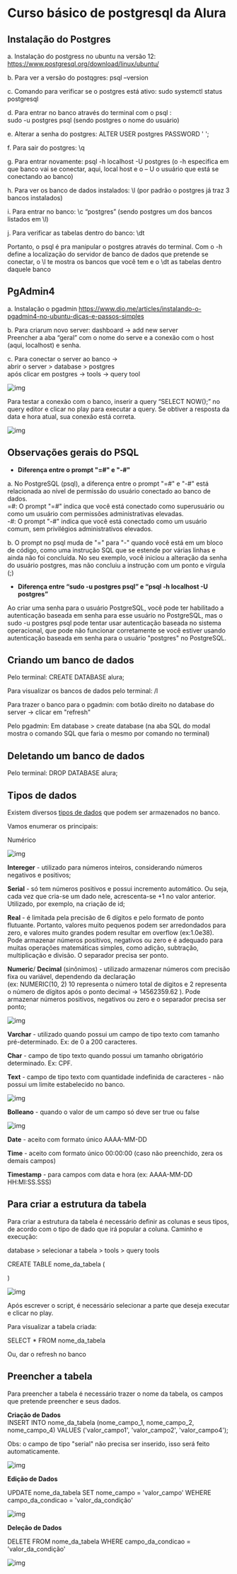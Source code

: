 # Curso básico de postgresql da Alura  

## Instalação do Postgres


a. Instalação do postgress no ubuntu na versão 12:  https://www.postgresql.org/download/linux/ubuntu/  

b. Para ver a versão do postqgres: psql –version  

c. Comando para verificar se o postgres está ativo: 
sudo systemctl status postgresql   

d. Para entrar no banco através do terminal com o psql :   
sudo -u postgres psql   (sendo postgres o nome do usuário)  

e. Alterar a senha do postgres: ALTER USER postgres PASSWORD ' ';  

f. Para sair do postgres: \q  

g. Para entrar novamente: psql -h localhost -U postgres  (o -h especifica em que banco vai se conectar, aqui, local host e o – U o usuário que está se conectando ao banco)  

h. Para ver os banco de dados instalados: \l (por padrão o postgres já traz 3 bancos instalados)  

i. Para entrar no banco: \c “postgres” (sendo postgres um dos bancos listados em \l)  

j. Para verificar as tabelas dentro do banco: \dt  

Portanto, o psql é pra manipular o postgres através do terminal. Com o -h define a localização do servidor de banco de dados que pretende se conectar, o  \l te mostra os bancos que você tem e o \dt as tabelas dentro daquele banco  


## PgAdmin4  


a. Instalação o pgadmin https://www.dio.me/articles/instalando-o-pgadmin4-no-ubuntu-dicas-e-passos-simples  

b. Para criarum novo server: dashboard → add new server  
Preencher a aba “geral” com o nome do serve e a conexão com o host (aqui, localhost) e senha.  

c. Para conectar o server ao banco →   
abrir o server > database > postgres  
após clicar em postgres → tools → query tool  

![img](/midia/conectServer.png)

Para testar a conexão com o banco, inserir a query “SELECT NOW();” no query editor e clicar no play para executar a query. Se obtiver a resposta da data e hora atual, sua conexão está correta.

![img](/midia/testConnection.png)  


## Observações gerais do PSQL

- **Diferença entre o prompt "=#" e "-#"**  

a. No PostgreSQL (psql), a diferença entre o prompt "=#" e "-#" está relacionada ao nível de permissão do usuário conectado ao banco de dados.  
    =#: O prompt "=#" indica que você está conectado como superusuário ou como um usuário com permissões administrativas elevadas.   
    -#: O prompt "-#" indica que você está conectado como um usuário comum, sem privilégios administrativos elevados.

b. O prompt no psql muda de "=" para "-" quando você está em um bloco de código, como uma instrução SQL que se estende por várias linhas e ainda não foi concluída.
No seu exemplo, você iniciou a alteração da senha do usuário postgres, mas não concluiu a instrução com um ponto e vírgula (;)  



- **Diferença entre  “sudo -u postgres psql” e “psql -h localhost -U postgres”**  

Ao criar uma senha para o usuário PostgreSQL, você pode ter habilitado a autenticação baseada em senha para esse usuário no PostgreSQL, mas o sudo -u postgres psql pode tentar usar autenticação baseada no sistema operacional, que pode não funcionar corretamente se você estiver usando autenticação baseada em senha para o usuário "postgres" no PostgreSQL.  

## Criando um banco de dados

Pelo terminal:
CREATE DATABASE alura;

Para visualizar os bancos de dados pelo terminal: /l

Para trazer o banco para o pgadmin: com botão direito no database do server -> clicar em "refresh"

Pelo pgadmin:
Em database > create database (na aba SQL do modal mostra o comando SQL que faria o mesmo por comando no terminal)

## Deletando um banco de dados

Pelo terminal: 
DROP DATABASE alura;

## Tipos de dados

Existem diversos [tipos de dados](https://www.postgresql.org/docs/16/datatype.html) que podem ser armazenados no banco.

Vamos enumerar os principais:

Numérico

![img](/midia/tipo_numerico.png)  

**Intereger** - utilizado para números inteiros, considerando números negativos e positivos;  

**Serial** - só tem números positivos e possui incremento automático. Ou seja, cada vez que cria-se um dado nele, acrescenta-se +1 no valor anterior. Utilizado, por exemplo, na criação de id;  

**Real** - é limitada pela precisão de 6 dígitos e pelo formato de ponto flutuante. Portanto, valores muito pequenos podem ser arredondados para zero, e valores muito grandes podem resultar em overflow (ex:1.0e38). Pode armazenar números positivos, negativos ou zero e é adequado para muitas operações matemáticas simples, como adição, subtração, multiplicação e divisão. O separador precisa ser ponto.

**Numeric**/ **Decimal** (sinônimos) - utilizado armazenar números com precisão fixa ou variável, dependendo da declaração  
(ex: NUMERIC(10, 2) 10 representa o número total de dígitos e 2 representa o número de dígitos após o ponto decimal -> 14562359.62 ). Pode armazenar números positivos, negativos ou zero e o separador precisa ser ponto;  


![img](/midia/tipo_texto.png)  

**Varchar** - utilizado quando possui um campo de tipo texto com tamanho pré-determinado. Ex: de 0 a 200 caracteres.  

**Char** - campo de tipo texto quando possui um tamanho obrigatório determinado. Ex: CPF.  

**Text** - campo de tipo texto com quantidade indefinida de caracteres - não possui um limite estabelecido no banco.  

![img](/midia/tipo_boolean.png)  

**Bolleano** - quando o valor de um campo só deve ser true ou false  


![img](/midia/tipo_dataHora.png)  

**Date** - aceito com formato único AAAA-MM-DD

**Time** - aceito com formato único 00:00:00 (caso não preenchido, zera os demais campos)

**Timestamp** - para campos com data e hora (ex: AAAA-MM-DD HH:MI:SS.SSS)


## Para criar a estrutura da tabela

Para criar a estrutura da tabela é necessário definir as colunas e seus tipos, de acordo com o tipo de dado que irá popular a coluna. Caminho e execução:  

database > selecionar a tabela > tools > query tools

CREATE TABLE nome_da_tabela (

)

![img](/midia/createTable.png)  


Após escrever o script, é necessário selecionar a parte que deseja executar e clicar no play.

Para visualizar a tabela criada:

SELECT * FROM nome_da_tabela  

Ou, dar o refresh no banco

## Preencher a tabela  

Para preencher a tabela é necessário trazer o nome da tabela, os campos que pretende preencher e seus dados.  

**Criação de Dados**   
INSERT INTO nome_da_tabela (nome_campo_1, nome_campo_2, nome_campo_4)
VALUES ('valor_campo1', 'valor_campo2', 'valor_campo4');  

Obs: o campo de tipo "serial" não precisa ser inserido, isso será feito automaticamente.  

![img](/midia/criacaoDados.png)  

**Edição de Dados**  

UPDATE nome_da_tabela SET nome_campo = 'valor_campo' WEHERE campo_da_condicao = 'valor_da_condição'  

![img](/midia/edicaoDados.png)

**Deleção de Dados**  

DELETE FROM nome_da_tabela WHERE campo_da_condicao = 'valor_da_condição'  

![img](/midia/delecaoDados.png)

